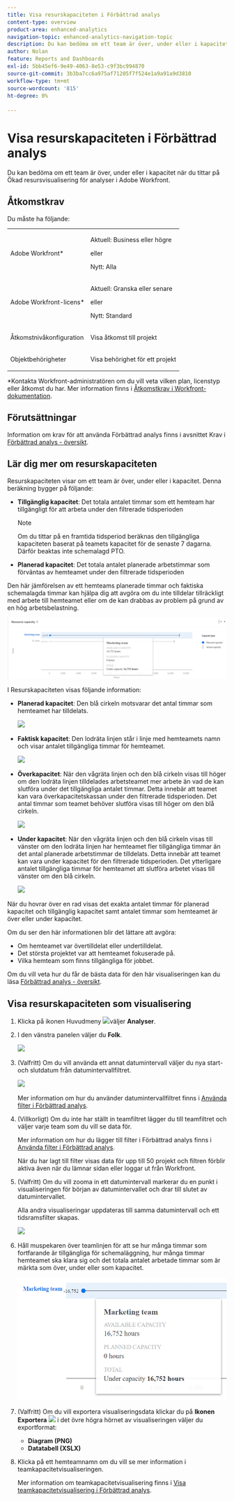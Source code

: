 ```yaml
---
title: Visa resurskapaciteten i Förbättrad analys
content-type: overview
product-area: enhanced-analytics
navigation-topic: enhanced-analytics-navigation-topic
description: Du kan bedöma om ett team är över, under eller i kapacitet när du tittar på Ökad resursvisualisering för analyser i Adobe Workfront.
author: Nolan
feature: Reports and Dashboards
exl-id: 5bb45ef6-9e49-4063-8e53-c9f3bc994870
source-git-commit: 3b3ba7cc6a975af71205f7f524e1a9a91a9d3810
workflow-type: tm+mt
source-wordcount: '815'
ht-degree: 0%

---
```


# Visa resurskapaciteten i Förbättrad analys

Du kan bedöma om ett team är över, under eller i kapacitet när du tittar på Ökad resursvisualisering för analyser i Adobe Workfront.

## Åtkomstkrav

Du måste ha följande:

<table style="table-layout:auto"> 
 <col> 
 <col> 
 <tbody> 
  <tr> 
   <td>Adobe Workfront</a>*</td> 
   <td> <p>Aktuell: Business eller högre</p>
   eller
   <p>Nytt: Alla</p>
    </td> 
  </tr> 
  <tr> 
   <td>Adobe Workfront-licens*</td> 
   <td> <p>Aktuell: Granska eller senare</p>
   eller
   <p>Nytt: Standard</p> </td> 
  </tr> 
  <tr> 
   <td role="rowheader">Åtkomstnivåkonfiguration</td> 
   <td> <p>Visa åtkomst till projekt</p></td> 
  </tr> 
  <tr> 
   <td role="rowheader">Objektbehörigheter</td> 
   <td> <p>Visa behörighet för ett projekt</p>  </td> 
  </tr> 
 </tbody> 
</table>

*Kontakta Workfront-administratören om du vill veta vilken plan, licenstyp eller åtkomst du har. Mer information finns i [Åtkomstkrav i Workfront-dokumentation](/help/quicksilver/administration-and-setup/add-users/access-levels-and-object-permissions/access-level-requirements-in-documentation.md).

## Förutsättningar

Information om krav för att använda Förbättrad analys finns i avsnittet Krav i [Förbättrad analys - översikt](../enhanced-analytics/enhanced-analytics-overview.md).

## Lär dig mer om resurskapaciteten

Resurskapaciteten visar om ett team är över, under eller i kapacitet. Denna beräkning bygger på följande:

* **Tillgänglig kapacitet**: Det totala antalet timmar som ett hemteam har tillgängligt för att arbeta under den filtrerade tidsperioden

  >[!NOTE]
  >
  >Om du tittar på en framtida tidsperiod beräknas den tillgängliga kapaciteten baserat på teamets kapacitet för de senaste 7 dagarna. Därför beaktas inte schemalagd PTO.

* **Planerad kapacitet**: Det totala antalet planerade arbetstimmar som förväntas av hemteamet under den filtrerade tidsperioden

Den här jämförelsen av ett hemteams planerade timmar och faktiska schemalagda timmar kan hjälpa dig att avgöra om du inte tilldelar tillräckligt med arbete till hemteamet eller om de kan drabbas av problem på grund av en hög arbetsbelastning.

![](assets/resource-capacity-350x110.png)

I Resurskapaciteten visas följande information:

* **Planerad kapacitet**: Den blå cirkeln motsvarar det antal timmar som hemteamet har tilldelats.

  ![](assets/resource-capacity-blue-circle.png)

* **Faktisk kapacitet**: Den lodräta linjen står i linje med hemteamets namn och visar antalet tillgängliga timmar för hemteamet.

  ![](assets/resource-capacity-vertical-line.png)

* **Överkapacitet**: När den vågräta linjen och den blå cirkeln visas till höger om den lodräta linjen tilldelades arbetsteamet mer arbete än vad de kan slutföra under det tillgängliga antalet timmar. Detta innebär att teamet kan vara överkapacitetskassan under den filtrerade tidsperioden. Det antal timmar som teamet behöver slutföra visas till höger om den blå cirkeln.

  ![](assets/resource-capacity-over-capacity.png)

* **Under kapacitet**: När den vågräta linjen och den blå cirkeln visas till vänster om den lodräta linjen har hemteamet fler tillgängliga timmar än det antal planerade arbetstimmar de tilldelats. Detta innebär att teamet kan vara under kapacitet för den filtrerade tidsperioden. Det ytterligare antalet tillgängliga timmar för hemteamet att slutföra arbetet visas till vänster om den blå cirkeln.

  ![](assets/resource-capacity-under-capacity.png)

När du hovrar över en rad visas det exakta antalet timmar för planerad kapacitet och tillgänglig kapacitet samt antalet timmar som hemteamet är över eller under kapacitet.

Om du ser den här informationen blir det lättare att avgöra:

* Om hemteamet var övertilldelat eller undertilldelat.
* Det största projektet var att hemteamet fokuserade på.
* Vilka hemteam som finns tillgängliga för jobbet.

Om du vill veta hur du får de bästa data för den här visualiseringen kan du läsa [Förbättrad analys - översikt](../enhanced-analytics/enhanced-analytics-overview.md).

## Visa resurskapaciteten som visualisering

1. Klicka på ikonen Huvudmeny ![](assets/main-menu-icon-16x12.png)väljer **Analyser**.
1. I den vänstra panelen väljer du **Folk**.

   ![](assets/people-area-cropped-qs-350x276.png)

1. (Valfritt) Om du vill använda ett annat datumintervall väljer du nya start- och slutdatum från datumintervallfiltret.

   ![](assets/filters-select-date-range-350x344.png)

   Mer information om hur du använder datumintervallfiltret finns i [Använda filter i Förbättrad analys](../enhanced-analytics/use-enhanced-analytics-filters.md).

1. (Villkorligt) Om du inte har ställt in teamfiltret lägger du till teamfiltret och väljer varje team som du vill se data för.

   Mer information om hur du lägger till filter i Förbättrad analys finns i [Använda filter i Förbättrad analys](../enhanced-analytics/use-enhanced-analytics-filters.md).

   När du har lagt till filter visas data för upp till 50 projekt och filtren förblir aktiva även när du lämnar sidan eller loggar ut från Workfront.

1. (Valfritt) Om du vill zooma in ett datumintervall markerar du en punkt i visualiseringen för början av datumintervallet och drar till slutet av datumintervallet.

   Alla andra visualiseringar uppdateras till samma datumintervall och ett tidsramsfilter skapas.

   ![](assets/timeframe-filter-350x220.png)

1. Håll muspekaren över teamlinjen för att se hur många timmar som fortfarande är tillgängliga för schemaläggning, hur många timmar hemteamet ska klara sig och det totala antalet arbetade timmar som är märkta som över, under eller som kapacitet.

   ![](assets/resource-capacity-capacity-pop-up-350x213.png)

1. (Valfritt) Om du vill exportera visualiseringsdata klickar du på **Ikonen Exportera** ![](assets/export.png) i det övre högra hörnet av visualiseringen väljer du exportformat:

   * **Diagram (PNG)**
   * **Datatabell (XSLX)**

1. Klicka på ett hemteamnamn om du vill se mer information i teamkapacitetvisualiseringen.

   Mer information om teamkapacitetvisualisering finns i [Visa teamkapacitetvisualisering i Förbättrad analys](../enhanced-analytics/team-capacity-overview.md).


